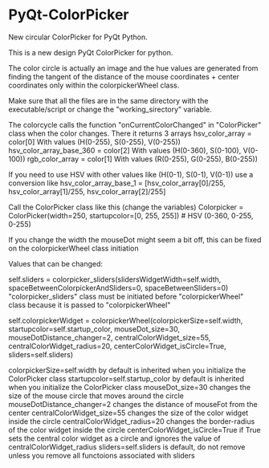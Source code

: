 # PyQt-ColorPicker
New circular ColorPicker for PyQt Python.

This is a new design PyQt ColorPicker for python.

The color circle is actually an image and the hue values are generated from finding the tangent of the distance of the mouse coordinates + center coordinates only within the colorpickerWheel class.


Make sure that all the files are  in the same directory with the executable/script or change the "working_sirectory" variable.

The colorcycle calls the function "onCurrentColorChanged" in "ColorPicker" class when the color changes. There it returns 3 arrays
	hsv_color_array = color[0] With values (H(0-255), S(0-255), V(0-255))
	hsv_color_array_base_360 = color[2]  With values (H(0-360), S(0-100), V(0-100))
        rgb_color_array = color[1] With values (R(0-255), G(0-255), B(0-255))

If you need to use HSV with other values like (H(0-1), S(0-1), V(0-1)) use a conversion like 
	hsv_color_array_base_1 = [hsv_color_array[0]/255, hsv_color_array[1]/255, hsv_color_array[2]/255]

Call the ColorPicker class like this (change the variables)
	Colorpicker = ColorPicker(width=250, startupcolor=[0, 255, 255])  # HSV (0-360, 0-255, 0-255)

If you change the width the mouseDot might seem a bit off, this can be fixed on the colorpickerWheel class initiation

  Values that can be changed:

 self.sliders = colorpicker_sliders(slidersWidgetWidth=self.width, spaceBetweenColorpickerAndSliders=0,
                                           spaceBetweenSliders=0)
	"colorpicker_sliders" class must be initiated before "colorpickerWheel" class because it is passed to "colorpickerWheel"

  self.colorpickerWidget = colorpickerWheel(colorpickerSize=self.width, startupcolor=self.startup_color,
                                                  mouseDot_size=30, mouseDotDistance_changer=2,
                                                  centralColorWidget_size=55, centralColorWidget_radius=20,
                                                  centerColorWidget_isCircle=True, sliders=self.sliders)

  colorpickerSize=self.width		    by default is inherited when you initialize the ColorPicker class
	startupcolor=self.startup_color		by default is inherited when you initialize the ColorPicker class
	mouseDot_size=30			            changes the size of the mouse circle that moves around the circle
	mouseDotDistance_changer=2		    changes the distance of mouseFot from the center
  centralColorWidget_size=55		    changes the size of the color widget inside the circle
	centralColorWidget_radius=20		  changes the border-radius of the color widget inside the circle
	centerColorWidget_isCircle=True   if True sets the central color widget as a circle and ignores the value of centralColorWidget_radius
	sliders=self.sliders			        is default, do not remove unless you remove all functoions associated with sliders
